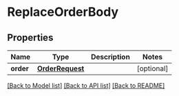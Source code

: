 # ReplaceOrderBody

## Properties
Name | Type | Description | Notes
------------ | ------------- | ------------- | -------------
**order** | [**OrderRequest**](OrderRequest.md) |  | [optional] 

[[Back to Model list]](../README.md#documentation-for-models) [[Back to API list]](../README.md#documentation-for-api-endpoints) [[Back to README]](../README.md)


